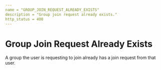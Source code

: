 ```yaml
---
name = "GROUP_JOIN_REQUEST_ALREADY_EXISTS"
description = "Group join request already exists."
http_status = 400
---
```


# Group Join Request Already Exists

A group the user is requesting to join already has a join request from that user.
